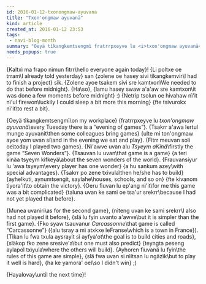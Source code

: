 ```yaml
---
id: 2016-01-12-txonongmaw-ayuvana
title: "Txon'ongmaw ayuvanä"
kind: article
created_at: 2016-01-12 23:53
tags:
 - navi-blog-month
summary: "Oeyä tìkangkemtsengmì fratrrpxeyve lu <i>txon'ongmaw ayuvanä</i>..."
needs_popups: true
---
```


{Kaltxì ma frapo nìmun fìtrr\hello everyone again today}!
{Li poltxe oe trram\I already told yesterday}
san {zolene oe hasey sivi tìkangkemvir\I had to finish a project} sìk.
{Zolene ayoe tsakem sivi sre kamtxon\We needed to do that before midnight}.
{Ha\so},
{lamu hasey swaw a'a'aw sre kamtxon\it was done a few moments before midnight} :)
{Netrìp tsolun oe hivahaw nì'it nì'ul fìrewon\luckily I could sleep a bit more this morning}
{fte tsivurokx nì'it\to rest a bit}.

{Oeyä tìkangkemtsengmì\on my workplace}
{fratrrpxeyve lu <i>txon'ongmaw ayuvanä</i>\every Tuesday there is a &ldquo;evening of games&rdquo;}.
{Tsakrr a'awa lertul munge ayuvanit\then some colleagues bring games}
{ulte mì ton'ongmaw ayoe yom uvan si\and in the evening we eat and play}.
{Fìtrr meuvan soli oe\today I played two games}.
{Nì'awve uvan alu <i>Tsyeym aKinä</i>\firstly the game &ldquo;Seven Wonders&rdquo;}.
{Tsauvan lu uvan\that game is a game}
{a teri kinäa tsyeym kifkeyä\about the seven wonders of the world}.
{Frauvansiyur lu 'awa tsyeym\every player has one wonder}
{a hu sankum azey\with special advantages}.
{Tsakrr po zene txivula\then he/she has to build}
{ayhelkuti, aynumtsengit, saylahe\houses, schools, and so on}
{fte kivanom tìyora'it\to obtain the victory}.
{Oeru fìuvan lu ep'ang nì'it\for me this game was a bit complicated}
{taluna uvan ke sami oe tsa'ur srekrr\because I had not yet played that before}.

{Munea uvanìri\as for the second game},
{nìteng uvan ke sami srekrr\I also had not played it before},
{slä lu fyin uvanto a'awve\but it is simpler than the first game}.
{Fko syaw tsauvanur <i>Carcassonne</i>\that game is called &ldquo;Carcassonne&rdquo;}
({alu tsray a mì atxkxe leFranse\which is a town in France}).
{Tìkan lu fwa txula aysrayit sì ayfya'ot\the goal is to build cities and roads},
{släkop fko zene sresive'a\but one must also predict}
{teyngta peseng aylapol txìyula\where the others will build}.
{Ayhoren fìuvanä lu fyin\the rules of this game are simple},
{slä fwa uvan si nìltsan lu ngäzìk\but to play it well is hard},
{ha ke yamora' oel\so I didn't win} ;)

{Hayalovay\until the next time}!
